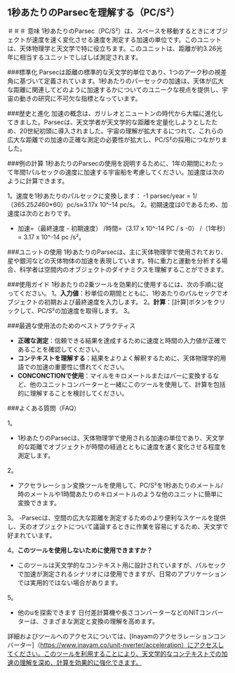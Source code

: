 ## 1秒あたりのParsecを理解する（PC/S²）

＃＃＃ 意味
1秒あたりのParsec（PC/S²）は、スペースを移動するときにオブジェクトが速度を速く変化させる速度を測定する加速の単位です。このユニットは、天体物理学と天文学で特に役立ちます。このユニットは、距離が約3.26光年に相当するユニットでしばしば測定されます。

###標準化
Parsecは距離の標準的な天文学的単位であり、1つのアーク秒の視差角に基づいて定義されています。1秒あたりのパーセックの加速は、天体が広大な距離に関連してどのように加速するかについてのユニークな視点を提供し、宇宙の動きの研究に不可欠な指標となっています。

###歴史と進化
加速の概念は、ガリレオとニュートンの時代から大幅に進化してきました。Parsecは、天文学者が天文学的な距離を定量化しようとしたため、20世紀初頭に導入されました。宇宙の理解が拡大するにつれて、これらの広大な距離での加速の正確な測定の必要性が拡大し、PC/S²の採用につながりました。

###例の計算
1秒あたりのParsecの使用を説明するために、1年の期間にわたって年間1パルセックの速度に加速する宇宙船を考慮してください。加速度は次のように計算できます。

1。速度を1秒あたりのパルセックに変換します：
-1 parsec/year = 1/（365.25*24*60*60）pc/s≈3.17x 10^-14 pc/s。
2。初期速度は0であるため、加速度は次のとおりです。
- 加速=（最終速度 - 初期速度） /時間=（3.17 x 10^-14 PC / s -0） /（1年秒）= 3.17 x 10^-14 pc /s²。

###ユニットの使用
1秒あたりのParsecは、主に天体物理学で使用されており、星や銀河などの天体物体の加速を表現しています。特に重力と運動を分析する場合、科学者は空間内のオブジェクトのダイナミクスを理解することができます。

###使用ガイド
1秒あたりの2乗ツールを効果的に使用するには、次の手順に従ってください。
1。**入力値**：秒単位の期間とともに、1秒あたりのパルセックでオブジェクトの初期および最終速度を入力します。
2。**計算**：[計算]ボタンをクリックして、PC/S²の加速度を取得します。
3。

###最適な使用法のためのベストプラクティス
- **正確な測定**：信頼できる結果を達成するために速度と時間の入力値が正確であることを確認してください。
- **コンテキストを理解する**：結果をよりよく解釈するために、天体物理学的用語での加速の重要性に慣れてください。
- **CONCONCTIONで使用**：マイルをキロメートルまたはバーに変換するなど、他のユニットコンバーターと一緒にこのツールを使用して、計算を包括的に理解することを検討してください。

###よくある質問（FAQ）

1。
-  1秒あたりのParsecは、天体物理学で使用される加速の単位であり、天文学的な距離でオブジェクトが時間の経過とともに速度を速く変化させる程度を測定します。

2。
- アクセラレーション変換ツールを使用して、PC/S²を1秒あたりのメートル/時のメートルや1時間あたりのキロメートルのような他のユニットに簡単に変換できます。

3。
-Parsecは、空間の広大な距離を測定するためのより便利なスケールを提供し、天のオブジェクトについて議論するときに作業を容易にするため、天文学で好まれています。

4。**このツールを使用しないために使用できますか？**
- このツールは天文学的なコンテキスト用に設計されていますが、パルセックで加速が測定されるシナリオには使用できますが、日常のアプリケーションでは実用的ではない場合があります。

5。
- 他のuを探索できます 日付差計算機や長さコンバーターなどのNITコンバーターは、さまざまな測定と変換の理解を高めます。

詳細およびツールへのアクセスについては、[Inayamのアクセラレーションコンバーター]（https://www.inayam.co/unit-nverter/acceleration）にアクセスしてください。このツールを利用することにより、天文学的なコンテキストでの加速の理解を深め、計算を効果的に強化できます。
